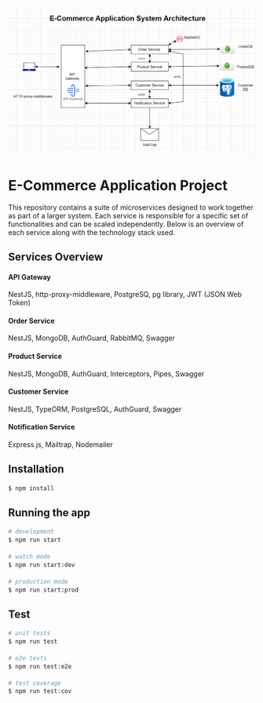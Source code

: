 ![1717486868800](image/README/1717486868800.png)

# **E-Commerce Application Project**

This repository contains a suite of microservices designed to work together as part of a larger system. Each service is responsible for a specific set of functionalities and can be scaled independently. Below is an overview of each service along with the technology stack used.

## Services Overview

#### API Gateway

NestJS, http-proxy-middleware, PostgreSQ, pg library, JWT (JSON Web Token)

#### Order Service

NestJS, MongoDB, AuthGuard, RabbitMQ, Swagger

#### Product Service

NestJS, MongoDB, AuthGuard, Interceptors, Pipes, Swagger

#### Customer Service

NestJS, TypeORM, PostgreSQL, AuthGuard, Swagger

#### Notification Service

Express.js, Mailtrap, Nodemailer

## Installation

```bash
$ npm install
```

## Running the app

```bash
# development
$ npm run start

# watch mode
$ npm run start:dev

# production mode
$ npm run start:prod
```

## Test

```bash
# unit tests
$ npm run test

# e2e tests
$ npm run test:e2e

# test coverage
$ npm run test:cov
```
